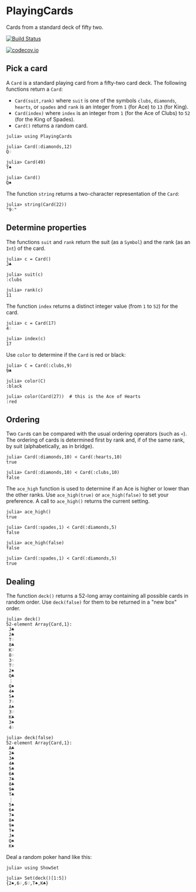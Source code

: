 # PlayingCards

Cards from a standard deck of fifty two.


[![Build Status](https://travis-ci.org/scheinerman/PlayingCards.jl.svg?branch=master)](https://travis-ci.org/scheinerman/PlayingCards.jl)


[![codecov.io](http://codecov.io/github/scheinerman/PlayingCards.jl/coverage.svg?branch=master)](http://codecov.io/github/scheinerman/PlayingCards.jl?branch=master)

## Pick a card

A `Card` is a standard playing card from a fifty-two card deck. The
following functions return a `Card`:
* `Card(suit,rank)` where `suit` is one of the symbols `clubs`, `diamonds`,
`hearts`, or `spades` and `rank` is an integer from `1` (for Ace) to
`13` (for King).
* `Card(index)` where `index` is an integer from `1` (for the Ace of Clubs)
to `52` (for the King of Spades).
* `Card()` returns a random card.

```
julia> using PlayingCards

julia> Card(:diamonds,12)
Q♢

julia> Card(49)
T♠

julia> Card()
Q♠
```

The function `string` returns a two-character representation of the
`Card`:
```
julia> string(Card(22))
"9♢"
```


## Determine properties

The functions `suit` and `rank` return the suit (as a `Symbol`) and the
rank (as an `Int`) of the card.
```
julia> c = Card()
J♣

julia> suit(c)
:clubs

julia> rank(c)
11
```

The function `index` returns a distinct integer value (from `1` to `52`)
for the card.
```
julia> c = Card(17)
4♢

julia> index(c)
17
```

Use `color` to determine if the `Card` is red or black:
```
julia> C = Card(:clubs,9)
9♣

julia> color(C)
:black

julia> color(Card(27))  # this is the Ace of Hearts
:red
```

## Ordering

Two `Card`s can be compared with the usual ordering operators (such as `<`).
The ordering of cards is determined first by rank and, if of the same rank,
by suit (alphabetically, as in bridge).
```
julia> Card(:diamonds,10) < Card(:hearts,10)
true

julia> Card(:diamonds,10) < Card(:clubs,10)
false
```

The `ace_high` function is used to determine if an Ace is higher
or lower than the other ranks. Use `ace_high(true)` or `ace_high(false)`
to set your preference. A call to `ace_high()` returns the current setting.
```
julia> ace_high()
true

julia> Card(:spades,1) < Card(:diamonds,5)
false

julia> ace_high(false)
false

julia> Card(:spades,1) < Card(:diamonds,5)
true
```

## Dealing

The function `deck()` returns a 52-long array containing all possible
cards in random order. Use `deck(false)` for them to be returned in a
"new box" order.
```
julia> deck()
52-element Array{Card,1}:
 J♣
 2♣
 T♢
 8♣
 K♡
 8♢
 3♢
 T♡
 2♠
 Q♣
 ⋮
 Q♠
 4♠
 5♠
 7♢
 A♠
 3♡
 K♣
 3♠
 4♢

julia> deck(false)
52-element Array{Card,1}:
 A♣
 2♣
 3♣
 4♣
 5♣
 6♣
 7♣
 8♣
 9♣
 T♣
 ⋮
 5♠
 6♠
 7♠
 8♠
 9♠
 T♠
 J♠
 Q♠
 K♠
```

Deal a random poker hand like this:
```
julia> using ShowSet

julia> Set(deck()[1:5])
{2♠,6♢,6♡,T♠,K♣}
```
